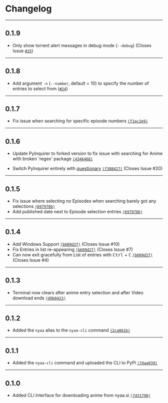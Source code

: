 # Changelog

---

## 0.1.9

- Only show torrent alert messages in debug mode (`--debug`) (Closes Issue [`#25`](https://github.com/johnvictorfs/nyaa-cli/issues/25))

---

## 0.1.8

- Add argument `-n` (`--number`, default = 10) to specify the number of entries to select from ([`#24`](https://github.com/johnvictorfs/nyaa-cli/commit/53771685f94f2d34c257b45c2ca749b08ab18ac2))

---

## 0.1.7

- Fix issue when searching for specific episode numbers [`(f1ac2e9)`](https://github.com/johnvictorfs/nyaa-cli/commit/f1ac2e983fdb72c7a608d6c20d149ac1cb94dfa0)

---

## 0.1.6

- Update PyInquirer to forked version to fix issue with searching for Anime with broken 'regex' package [`(4346468)`](https://github.com/johnvictorfs/nyaa-cli/commit/434646855683b69f5def77b9f03bc75819aa9d89)

- Switch PyInquirer entirely with [questionary](https://github.com/tmbo/questionary) [`(f388427)`](https://github.com/johnvictorfs/nyaa-cli/commit/f388427e77974892696c62812478288a4690f5a6) (Closes Issue #20)

---

## 0.1.5

- Fix issue where selecting no Episodes when searching barely got any selections [`(697978b)`](https://github.com/johnvictorfs/nyaa-cli/commit/697978bd40d9524f74711d97bee06a8387d99411)
- Add published date next to Episode selection entries [`(697978b)`](https://github.com/johnvictorfs/nyaa-cli/commit/697978bd40d9524f74711d97bee06a8387d99411)

---

## 0.1.4

- Add Windows Support [`(b609d2f)`](https://github.com/johnvictorfs/nyaa-cli/commit/b609d2f05c0b2bb1a42b9654f380d38ab4219df6) (Closes Issue #10)
- Fix Entries in list re-appearing [`(b609d2f)`](https://github.com/johnvictorfs/nyaa-cli/commit/b609d2f05c0b2bb1a42b9654f380d38ab4219df6) (Closes Issue #7)
- Can now exit gracefully from List of entries with <kbd>Ctrl</kbd> + <kbd>C</kbd> [`(b609d2f)`](https://github.com/johnvictorfs/nyaa-cli/commit/b609d2f05c0b2bb1a42b9654f380d38ab4219df6) (Closes Issue #4)

---

## 0.1.3

- Terminal now clears after anime entry selection and after Video download ends [`(d9b0423)`](https://github.com/johnvictorfs/nyaa-cli/commit/d9b04232ee4ccfd9292cb46722e5403f1d0b49e0)

---

## 0.1.2

- Added the `nyaa` alias to the `nyaa-cli` command [`(2ca861b)`](https://github.com/johnvictorfs/nyaa-cli/commit/2ca861b6dcdffaa0cdf1556c2898e7a4a95c2bd6)

---

## 0.1.1

- Added the `nyaa-cli` command and uploaded the CLI to PyPi [`(7dae039)`](https://github.com/johnvictorfs/nyaa-cli/commit/7dae0396db018250683d40f8ce3343b4da8f2c23)

---

## 0.1.0

- Added CLI Interface for downloading anime from nyaa.si [`(7431796)`](https://github.com/johnvictorfs/nyaa-cli/commit/7431796d56b0c46e3d3b113d34bcb1847b952bf5)
